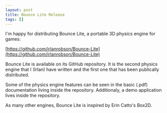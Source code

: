 ```yaml
---
layout: post
title: Bounce Lite Release
tags: []
---
```


I'm happy for distributing Bounce Lite, a portable 3D physics engine for games:

[https://github.com/irlanrobson/Bounce-Lite](https://github.com/irlanrobson/Bounce-Lite)

Bounce Lite is available on its GitHub repository. It is the second physics engine that I (Irlan) have written and the first one that has been publically distributed.

Some of the physics engine features can be seen in the basic (.pdf) documentation living inside the repository. Additionaly, a demo application lives inside the repository.

As many other engines, Bounce Lite is inspired by Erin Catto's Box2D.